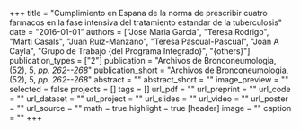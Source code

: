 +++
title = "Cumplimiento en Espana de la norma de prescribir cuatro farmacos en la fase intensiva del tratamiento estandar de la tuberculosis"
date = "2016-01-01"
authors = ["Jose Maria Garcia", "Teresa Rodrigo", "Marti Casals", "Juan Ruiz-Manzano", "Teresa Pascual-Pascual", "Joan A Cayla", "Grupo de Trabajo {del Programa Integrado}", "{others}"]
publication_types = ["2"]
publication = "Archivos de Bronconeumologia, (52), 5, _pp. 262--268_"
publication_short = "Archivos de Bronconeumologia, (52), 5, _pp. 262--268_"
abstract = ""
abstract_short = ""
image_preview = ""
selected = false
projects = []
tags = []
url_pdf = ""
url_preprint = ""
url_code = ""
url_dataset = ""
url_project = ""
url_slides = ""
url_video = ""
url_poster = ""
url_source = ""
math = true
highlight = true
[header]
image = ""
caption = ""
+++
